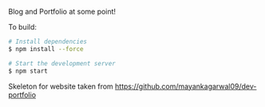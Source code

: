 Blog and Portfolio at some point!

To build:
```bash
# Install dependencies
$ npm install --force

# Start the development server
$ npm start
```

Skeleton for website taken from https://github.com/mayankagarwal09/dev-portfolio
